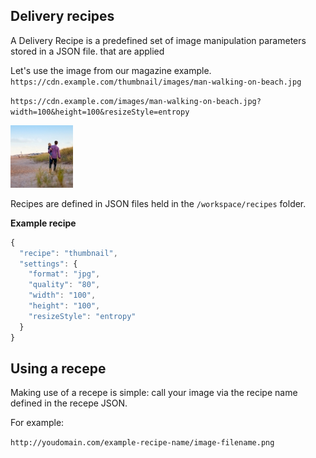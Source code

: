 ## Delivery recipes

A Delivery Recipe is a predefined set of image manipulation parameters stored in a JSON file. that are applied

Let's use the image from our magazine example.
`https://cdn.example.com/thumbnail/images/man-walking-on-beach.jpg`

`https://cdn.example.com/images/man-walking-on-beach.jpg?width=100&height=100&resizeStyle=entropy`

![Thumbnail image, 100 × 100 px, 9kB](assets/thumbnail-100x100.jpeg "Image credit: Danielle MacInnes (https://unsplash.com/@dsmacinnes)")


Recipes are defined in JSON files held in the `/workspace/recipes` folder.

**Example recipe**

```js
{
  "recipe": "thumbnail",
  "settings": {
    "format": "jpg",
    "quality": "80",
    "width": "100",
    "height": "100",
    "resizeStyle": "entropy"
  }
}
```

## Using a recepe

Making use of a recepe is simple: call your image via the recipe name defined in the recepe JSON.

For example:

`http://youdomain.com/example-recipe-name/image-filename.png`
